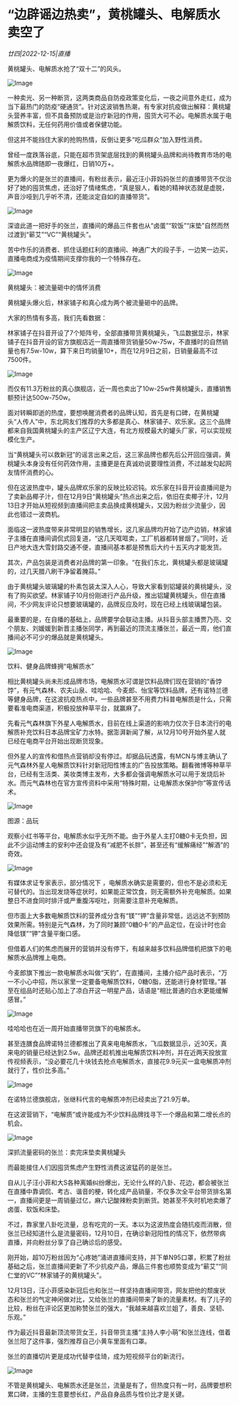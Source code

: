 # “边辟谣边热卖”，黄桃罐头、电解质水卖空了

*廿四|2022-12-15|直播*

黄桃罐头、电解质水抢了“双十二”的风头。

![Image](https://p3-sign.toutiaoimg.com/tos-cn-i-qvj2lq49k0/392daad200524da19853e41630a488c5~noop.image?_iz=58558&from=article.pc_detail&x-expires=1671643740&x-signature=0gam7eHt4v6MYr7pJJEFg4X%2FhZ0%3D)

一种卖光、另一种断货，这两类商品自防疫政策变化后，一夜之间意外走红，成为当下最热门的防疫“硬通货”。针对这波销售热潮，有专家对抗疫做出解释：黄桃罐头营养丰富，但不具备预防或是治疗新冠的作用，囤货大可不必。电解质水属于电解质饮料，无任何药用价值或者保健功能。

但这并不能挡住大家的抢购热情，反倒让更多“吃瓜群众”加入野性消费。

曾经一度跌落谷底，只能在超市货架底层找到的黄桃罐头品牌和尚待教育市场的电解质水品牌随即一夜爆红，日销10万+。

更为爆火的是张兰的直播间，有粉丝表示，最近汪小菲妈妈张兰的直播带货不仅治好了她的囤货焦虑，还治好了情绪焦虑，“真是狠人，看她的精神状态就是虚脱，声音沙哑到几乎听不清，还能淡定自如的直播带货”。

![Image](https://p3-sign.toutiaoimg.com/tos-cn-i-qvj2lq49k0/8018efd2594b40b799e459455d0ed50f~noop.image?_iz=58558&from=article.pc_detail&x-expires=1671643740&x-signature=0KE8D%2BMNhFIlUF5irInnxImw%2FRc%3D)

深谙此道一把好手的张兰，直播间的爆品三件套也从“卤蛋”“软饭”“床垫”自然而然过渡到“蕲艾”“VC”“黄桃罐头”。

苦中作乐的消费者、抓住话题红利的直播间、神通广大的段子手，一边笑一边买，直播电商成为疫情期间支撑你我的一个特殊存在。

![Image](https://p3-sign.toutiaoimg.com/tos-cn-i-qvj2lq49k0/682571d9e5d74cc2a2e49f53f500ec51~noop.image?_iz=58558&from=article.pc_detail&x-expires=1671643740&x-signature=GcVH4E1pi3bUttJM4U%2FSf%2BQP3CE%3D)

黄桃罐头：被流量砸中的情怀消费

黄桃罐头爆火后，林家铺子和真心成为两个被流量砸中的品牌。

大家的热情有多高，我们先看数据：

林家铺子在抖音开设了7个矩阵号，全部直播带货黄桃罐头，飞瓜数据显示，林家铺子在抖音开设的官方旗舰店近一周直播带货销量50w-75w，不直播时的自然销量也有7.5w-10w，算下来日均销量10+，而在12月9日之前，日销量最高不过7500件。

![Image](https://p3-sign.toutiaoimg.com/tos-cn-i-qvj2lq49k0/56a1f06a907c43a5a94779441b7c8fef~noop.image?_iz=58558&from=article.pc_detail&x-expires=1671643740&x-signature=1M0f9qH6wKj89JFKuGGijYNBpcA%3D)

而仅有11.3万粉丝的真心旗舰店，近一周也卖出了10w-25w件黄桃罐头，直播销售额预计达500w-750w。

面对转瞬即逝的热度，要想唤醒消费者的品牌认知，首先是有口碑，在黄桃罐头“人传人”中，东北网友们推荐的大多都是真心、林家铺子、欢乐家。这三个品牌都来自我国黄桃罐头的主产区辽宁大连，有北方规模最大的罐头厂家，可以实现规模化生产。

当“黄桃罐头可以救新冠”的谣言出来之后，这三家品牌也都先后公开回应强调，黄桃罐头本身没有任何药效作用，主播更是在真诚劝说要理性消费，不过越发勾起网友情怀消费的心。

但在这波热度中，罐头品牌欢乐家的反映比较迟钝。欢乐家在抖音开设直播间是为了卖新品椰子汁，但在12月9日“黄桃罐头”热点出来之后，依旧在卖椰子汁，12月13日才开始从短视频到直播间把主卖品换成黄桃罐头，又因为粉丝少流量少，因此也错过一波商机。

面临这一波热度带来非常明显的销售增长，这几家品牌均开始了边产边销，林家铺子主播在直播间调侃式回复道，“这几天哐哐卖，工厂机器都转冒烟了。”同时，近日产地大连大雪封路交通不便，直播间基本都是预售后大约十五天内才能发货。

其次，产品包装是消费者对品牌的第一印象。“在我们东北，黄桃罐头都是玻璃罐的，过几天腊八刷干净留着腌蒜。”

由于黄桃罐头玻璃罐的朴素包装太深入人心，导致大家看到铝罐装的黄桃罐头，没有了购买欲望。林家铺子10月份刚进行产品升级，推出铝罐黄桃罐头，但在直播间，不少网友评论只想要玻璃罐的，品牌反应及时，现在已经上线玻璃罐包装。

最重要的是，在自播的基础上，品牌要学会联动主播。从抖音头部主播贾乃亮、交个朋友、刘媛媛到新晋主播张同学，再到最近的顶流主播张兰，最近一周，他们直播间必不可少的爆品就是黄桃罐头。

![Image](https://p3-sign.toutiaoimg.com/tos-cn-i-qvj2lq49k0/accd573fec574cf8b654d60f5159e906~noop.image?_iz=58558&from=article.pc_detail&x-expires=1671643740&x-signature=KpgvRdnguD69IvlCztv5Tn0o9lk%3D)

饮料、健身品牌蜂拥“电解质水”

相比黄桃罐头尚未形成品牌市场，电解质水可谓是饮料品牌们现在营销的“香饽饽”，有元气森林、农夫山泉、哇哈哈、今麦郎、怡宝等饮料品牌，还有诺特兰德等健身品牌，在这波抗疫热点中，一些品牌甚至不用费力科普电解质是什么，只需要看准电商渠道，积极投放种草平台，就赢麻了。

先看元气森林旗下外星人电解质水，目前在线上渠道的影响力仅次于日本流行的电解质补充饮料日本品牌宝矿力水特。据澎湃新闻了解，从12月10号开始外星人就已经在电商平台开始出现断货现象。

但外星人的宣传和借热点营销却没有停过。却据品玩透露，有MCN与博主确认了元气森林外星人电解质饮料针对新冠阳性博主的广告投放策略。翻看微博等种草平台，已经有生活类、美妆类博主发布，大多都会强调电解质水可以用于发烧后补水。而元气森林也在官方宣传资料中采用“特殊时期，让电解质水保护你”等宣传话术。

![Image](https://p3-sign.toutiaoimg.com/tos-cn-i-qvj2lq49k0/3e788394605146db888ad9a232a53f62~noop.image?_iz=58558&from=article.pc_detail&x-expires=1671643740&x-signature=nXMafL%2B%2Fsa2nLE4GFXME5dDjds4%3D)

图源：品玩

观察小红书等平台，电解质水似乎无所不能。由于外星人主打0糖0卡无负担，因此不少运动博主的安利中还会提及有“减肥不长胖”，甚至还有“缓解痛经”“解酒”的奇效。

![Image](https://p3-sign.toutiaoimg.com/tos-cn-i-qvj2lq49k0/7f3086265c6e4e9c9baca000b43e9d2f~noop.image?_iz=58558&from=article.pc_detail&x-expires=1671643740&x-signature=pLThLeiJy%2FNtON9tqXWyeVQu%2Fs0%3D)

有媒体求证专家表示，部分情况下 ，电解质水确实是需要的，但也不是必须和无可替代的。当出现发烧等症状时，如果能正常饮食，则无需额外补充电解质。如果整日不进食同时排汗或严重腹泻呕吐，则需要注意补充电解质。

但市面上大多数电解质饮料的营养成分含有“镁”“钾”含量非常低，远远达不到预防效果所需。特别是元气森林，为了同时兼顾“0糖0卡”的产品定位，在设计时也会降低镁”“钾”含量平衡口感。

但借着人们的焦虑而展开的营销并没有停下，有越来越多饮料品牌借机把旗下的电解质水品牌推上电商。

今麦郎旗下推出一款电解质水叫做“天豹”，在直播间，主播介绍产品时表示，“万一不小心中招，所以家里一定要备电解质饮料，0糖0脂，还能进行身材管理。”甚至在组品时还贴心加上了凉白开这一明星产品，话语是“相比普通的白水更能缓解感冒。”

![Image](https://p3-sign.toutiaoimg.com/tos-cn-i-qvj2lq49k0/7ef1099ee20d406fa9ec3d3366730cfb~noop.image?_iz=58558&from=article.pc_detail&x-expires=1671643740&x-signature=rDuUjDvhJ1Z18MjI9bZQBC7jSuE%3D)

哇哈哈也在近一周开始直播带货旗下的电解质水。

甚至连膳食品牌诺特兰德都推出了真来电电解质水，飞瓜数据显示，近30天，真来电的销量已经达到2.5w。品牌还趁机推出电解质饮料冲剂，并在近两天投放宣传视频表示，“没必要花几十块钱去抢点电解质水，直接花9.9元买一盒电解质冲剂就行了，性价比多高。”

![Image](https://p3-sign.toutiaoimg.com/tos-cn-i-qvj2lq49k0/fd5963d3747f4e3cba0de7bb254341fa~noop.image?_iz=58558&from=article.pc_detail&x-expires=1671643740&x-signature=CMNCE6XvZl1nV6mqyZBlTM61phk%3D)

在诺特兰德旗舰店，张继科代言的电解质冲剂已经卖出了21.9万单。

在这波营销下，“电解质”或许能成为不少饮料品牌找寻下一个爆品和第二增长点的机会。

![Image](https://p3-sign.toutiaoimg.com/tos-cn-i-qvj2lq49k0/804c4c83f30c4542b2c333401196d457~noop.image?_iz=58558&from=article.pc_detail&x-expires=1671643740&x-signature=dQ71Zx%2FdrMS05sG2rZVvBtCpKwg%3D)

深抓流量密码的张兰：卖完床垫卖黄桃罐头

而最能接住人们因囤货焦虑产生野性消费这波猛药的是张兰。

自从儿子汪小菲和大S各种离婚纠纷爆出，无论什么样的八卦、花边，都会被张兰在直播中靠调侃、考古、谐音的梗，转化成产品销量，不仅多次全平台带货排名第一，直播间更是一周销量过亿，麻六记酸辣粉卖到断货。她甚至不失时机地卖爆了卤蛋、软饭和床垫。

不过，靠家里八卦吃流量，总有吃完的一天。本以为这波热度会随抗疫而消散，但张兰已经知道什么是流量密码，12月10日，在确诊新冠阳性的情况下，依然带病直播，并向粉丝分享了自己确诊后的感受。

刚开始，超10万粉丝因为“心疼她”涌进直播间支持，并下单N95口罩，积累了粉丝基础之后，张兰直播间更新了不少抗疫产品，爆品三件套也顺势变成为“蕲艾”“同仁堂的VC”“林家铺子的黄桃罐头”。

12月13日，汪小菲感染新冠后也和张兰一样坚持直播间带货，网友把他的颓废状态和张兰的气定神闲做对比，又给张兰的直播间带来了新的流量素材。有了儿子的比较，粉丝在评论区更加称赞张兰的强大，“我越来越喜欢兰姐了，善良、坚韧、乐观。”

作为最近抖音最新顶流带货女王，抖音带货主播“主持人李小萌”和张兰连线，借着张兰阳了这件事，强烈推荐自己小黄车里面有口罩。

张兰的直播切片更是成功代替李佳琦，成为短视频平台的新流行。

![Image](https://p3-sign.toutiaoimg.com/tos-cn-i-qvj2lq49k0/990dabcf771448afac74d5ec17805149~noop.image?_iz=58558&from=article.pc_detail&x-expires=1671643740&x-signature=VKiznV72wPP2tRZj9knA7FAmx5I%3D)

不管是黄桃罐头、电解质水还是张兰，流量是有了，但热度只有一时，品牌要想积累口碑，主播的生意要想长红，产品自身品质与性价比才是关键。

